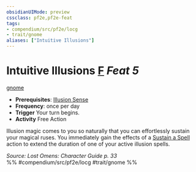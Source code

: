 ```yaml
---
obsidianUIMode: preview
cssclass: pf2e,pf2e-feat
tags:
- compendium/src/pf2e/locg
- trait/gnome
aliases: ["Intuitive Illusions"]
---
```

# Intuitive Illusions  [F](chapter-9-playing-the-game.md#Actions "Free Action") *Feat 5*  
[gnome](gnome.md "Gnome Ancestry & Heritage Trait")  

- **Prerequisites**: [Illusion Sense](illusion-sense.md)
- **Frequency**: once per day
- **Trigger** Your turn begins.
- **Activity** Free Action

Illusion magic comes to you so naturally that you can effortlessly sustain your magical ruses. You immediately gain the effects of a [Sustain a Spell](sustain-a-spell.md) action to extend the duration of one of your active illusion spells.

*Source: Lost Omens: Character Guide p. 33*  
%% #compendium/src/pf2e/locg #trait/gnome %%